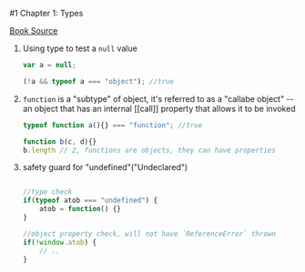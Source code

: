 #1 Chapter 1: Types

[Book Source](https://github.com/getify/You-Dont-Know-JS/blob/master/types%20%26%20grammar/ch1.md)

1. Using type to test a `null` value

	```javascript
	var a = null;

	(!a && typeof a === "object"); //true
	```

2. `function` is a "subtype" of object, it's referred to as a "callabe object" -- an object that has an internal [[call]] property that allows it to be invoked

	```javascript
	typeof function a(){} === "function"; //true

	function b(c, d){}
	b.length // 2, functions are objects, they can have properties
	```

3. safety guard for "undefined"("Undeclared")

	```javascript

	//type check
	if(typeof atob === "undefined") {
		atob = function() {}
	} 

	//object property check, will not have `ReferenceError` thrown
	if(!window.atob) {
		// ..
	}
	```